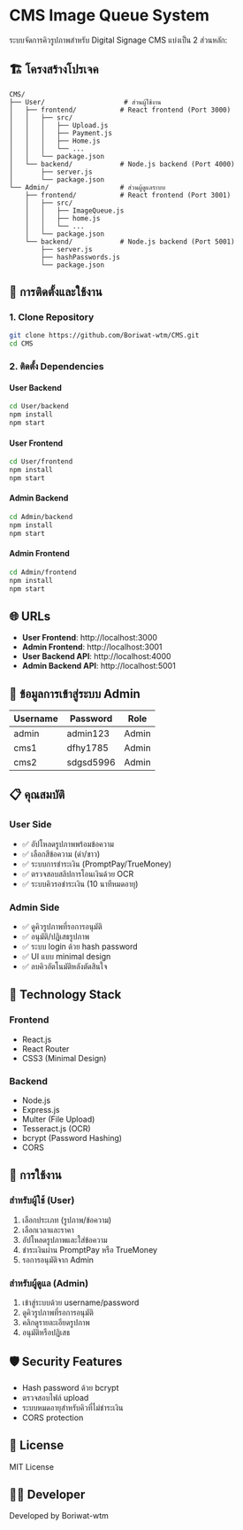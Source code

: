 # CMS Image Queue System

ระบบจัดการคิวรูปภาพสำหรับ Digital Signage CMS แบ่งเป็น 2 ส่วนหลัก:

## 🏗️ โครงสร้างโปรเจค

```
CMS/
├── User/                    # ส่วนผู้ใช้งาน
│   ├── frontend/           # React frontend (Port 3000)
│   │   ├── src/
│   │   │   ├── Upload.js
│   │   │   ├── Payment.js
│   │   │   ├── Home.js
│   │   │   └── ...
│   │   └── package.json
│   └── backend/            # Node.js backend (Port 4000)
│       ├── server.js
│       └── package.json
└── Admin/                  # ส่วนผู้ดูแลระบบ
    ├── frontend/           # React frontend (Port 3001)
    │   ├── src/
    │   │   ├── ImageQueue.js
    │   │   ├── home.js
    │   │   └── ...
    │   └── package.json
    └── backend/            # Node.js backend (Port 5001)
        ├── server.js
        ├── hashPasswords.js
        └── package.json
```

## 🚀 การติดตั้งและใช้งาน

### 1. Clone Repository
```bash
git clone https://github.com/Boriwat-wtm/CMS.git
cd CMS
```

### 2. ติดตั้ง Dependencies

#### User Backend
```bash
cd User/backend
npm install
npm start
```

#### User Frontend
```bash
cd User/frontend
npm install
npm start
```

#### Admin Backend
```bash
cd Admin/backend
npm install
npm start
```

#### Admin Frontend
```bash
cd Admin/frontend
npm install
npm start
```

## 🌐 URLs

- **User Frontend**: http://localhost:3000
- **Admin Frontend**: http://localhost:3001
- **User Backend API**: http://localhost:4000
- **Admin Backend API**: http://localhost:5001

## 🔐 ข้อมูลการเข้าสู่ระบบ Admin

| Username | Password  | Role  |
|----------|-----------|-------|
| admin    | admin123  | Admin |
| cms1     | dfhy1785  | Admin |
| cms2     | sdgsd5996 | Admin |

## 📋 คุณสมบัติ

### User Side
- ✅ อัปโหลดรูปภาพพร้อมข้อความ
- ✅ เลือกสีข้อความ (ดำ/ขาว)
- ✅ ระบบการชำระเงิน (PromptPay/TrueMoney)
- ✅ ตรวจสอบสลิปการโอนเงินด้วย OCR
- ✅ ระบบคิวรอชำระเงิน (10 นาทีหมดอายุ)

### Admin Side
- ✅ ดูคิวรูปภาพที่รอการอนุมัติ
- ✅ อนุมัติ/ปฏิเสธรูปภาพ
- ✅ ระบบ login ด้วย hash password
- ✅ UI แบบ minimal design
- ✅ ลบคิวอัตโนมัติหลังตัดสินใจ

## 🔧 Technology Stack

### Frontend
- React.js
- React Router
- CSS3 (Minimal Design)

### Backend
- Node.js
- Express.js
- Multer (File Upload)
- Tesseract.js (OCR)
- bcrypt (Password Hashing)
- CORS

## 📱 การใช้งาน

### สำหรับผู้ใช้ (User)
1. เลือกประเภท (รูปภาพ/ข้อความ)
2. เลือกเวลาและราคา
3. อัปโหลดรูปภาพและใส่ข้อความ
4. ชำระเงินผ่าน PromptPay หรือ TrueMoney
5. รอการอนุมัติจาก Admin

### สำหรับผู้ดูแล (Admin)
1. เข้าสู่ระบบด้วย username/password
2. ดูคิวรูปภาพที่รอการอนุมัติ
3. คลิกดูรายละเอียดรูปภาพ
4. อนุมัติหรือปฏิเสธ

## 🛡️ Security Features

- Hash password ด้วย bcrypt
- ตรวจสอบไฟล์ upload
- ระบบหมดอายุสำหรับคิวที่ไม่ชำระเงิน
- CORS protection

## 📝 License

MIT License

## 👨‍💻 Developer

Developed by Boriwat-wtm

